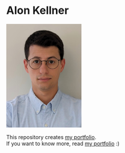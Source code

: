 # Alon Kellner

<img src="assets/img/headshot.jpg" alt="that's me!" width="200"/>

This repository creates [my portfolio](https://alonkellner.com).  
If you want to know more, read [my portfolio](https://alonkellner.com) :)
